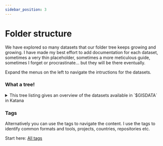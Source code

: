 ```yaml
---
sidebar_position: 3
---
```

# Folder structure

We have explored so many datasets that our folder tree keeps growing and growing. I have made my best effort to add documentation for each dataset, sometimes a very thin placeholder, sometimes a more meticulous guide, sometimes I forget or procrastinate... but they will be there eventually.

Expand the menus on the left to navigate the intructions for the datasets. 

### What a tree!

<details>
    <summary>
        This tree listing gives an overview of the datasets available in `$GISDATA` in Katana 
    </summary>

```sh
source ~/proyectos/CES/cesdata/env/project-env.sh
tree -L 3 $GISDATA

/srv/scratch/cesdata/gisdata
├── admin
│   └── global
│       └── World-Bank
├── antroposphere
│   └── global
│       └── Earthstats
├── climate
│   └── global
│       ├── CHELSA
│       ├── CRU_TS
│       └── Terraclimate
├── cryosphere
│   └── global
│       ├── GLIMS_2019
│       ├── LIAG_Ice
│       ├── Modis-MOD10A2-V006
│       ├── Modis-MOD10C2
│       ├── RGI_6.0
│       ├── SeaIceIndex
│       ├── SMMR_SeaIceTrends
│       ├── subglacial-lakes
│       ├── VIIRS-VNP10A1F-V001
│       └── WGI_2012
├── ecological
│   └── global
│       ├── EcologicalMarineUnits
│       ├── FAO-GEZ
│       └── NatureMap
├── ecoregions
│   ├── global
│   │   ├── FEOW
│   │   ├── LME
│   │   ├── MEOW
│   │   └── TEOW
│   └── regional
│       ├── Canada
│       └── IBRAv7
├── ecosystems
│   ├── global
│   │   ├── WCMC-coral-reefs
│   │   ├── WCMC-mangroves-2000
│   │   ├── WCMC-mangroves-GMW
│   │   └── WCMC-mangrove-types
│   └── regional
│       ├── MAES
│       └── worldbank-Central-America
├── fire
│   └── regional
│       └── australia-forest-fire-2011-16
├── forest
│   ├── global
│   │   ├── 3d-forest-JPL
│   │   └── GFC
│   └── regional
│       ├── Boreal-Forest-Monitoring
│       └── China
├── hydrology
│   └── global
│       ├── GIRES
│       ├── HydroATLAS
│       └── HydroLAKES
├── landcover
│   └── global
│       ├── FROM-GLC10
│       ├── GLC2000
│       ├── GlobCover
│       └── Modis
├── land-surface-temperature
│   └── global
│       ├── Modis-.
│       └── Modis-MOD11A2.006
├── plant-traits
│   └── global
│       └── TRY-leaf-trait-maps
├── protected
│   └── global
│       └── WDPA
├── radiation
│   └── global
│       └── glUV
├── soil
│   ├── global
│   │   └── permafrost
│   └── regional
│       ├── circumpolar_permafrost
│       └── soil-landscape-grid-australia
├── species-dist
│   └── global
│       ├── BOTW
│       └── IUCN_RLTS
├── topography
│   └── global
│       ├── EarthEnv-topography
│       ├── GMBA-Mountain-Inventory
│       ├── GME-Mountain-Inventory
│       └── SRTM30-plus
├── vegcover
│   └── global
│       └── Modis-MOD44B.006
├── vegetation
│   └── regional
│       ├── IVC-EcoVeg
│       └── NVIS-Australia
├── veglayer
│   ├── global
│   │   └── WHRC-tropics
│   └── regional
│       └── TERN-Vegetation-height
└── water
    └── global
        └── ModisDailyWater

111 directories, 0 files

```
</details>

### Tags

Alternatively you can use the tags to navigate the content. I use the tags to identify common formats and tools, projects, countries, repositories etc.

Start here: [All tags](tags)